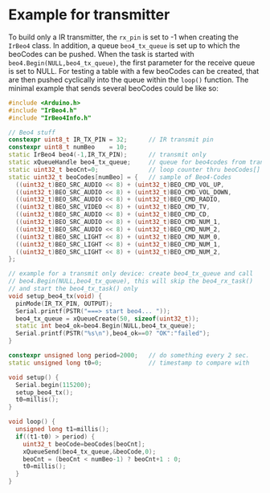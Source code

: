 # Example for transmitter

To build only a IR transmitter, the `rx_pin` is set to -1 when creating the `IrBeo4` class. In addition, a queue `beo4_tx_queue` is set up to which the beoCodes can be pushed. When the task is started with `beo4.Begin(NULL,beo4_tx_queue)`, the first parameter for the receive queue is set to NULL. For testing a table with a few beoCodes can be created, that are then pushed cyclically into the queue within the `loop()` function. The minimal example that sends several beoCodes could be like so: 


```cpp
#include <Arduino.h>
#include "IrBeo4.h"
#include "IrBeo4Info.h"

// Beo4 stuff
constexpr uint8_t IR_TX_PIN = 32;      // IR transmit pin 
constexpr uint8_t numBeo    = 10;
static IrBeo4 beo4(-1,IR_TX_PIN);      // transmit only
static xQueueHandle beo4_tx_queue;     // queue for beo4codes from transmitter
static uint32_t beoCnt=0;              // loop counter thru beoCodes[]
static uint32_t beoCodes[numBeo] = {   // sample of Beo4-Codes
  ((uint32_t)BEO_SRC_AUDIO << 8) + (uint32_t)BEO_CMD_VOL_UP,
  ((uint32_t)BEO_SRC_AUDIO << 8) + (uint32_t)BEO_CMD_VOL_DOWN,
  ((uint32_t)BEO_SRC_AUDIO << 8) + (uint32_t)BEO_CMD_RADIO,
  ((uint32_t)BEO_SRC_VIDEO << 8) + (uint32_t)BEO_CMD_TV,
  ((uint32_t)BEO_SRC_AUDIO << 8) + (uint32_t)BEO_CMD_CD,
  ((uint32_t)BEO_SRC_AUDIO << 8) + (uint32_t)BEO_CMD_NUM_1,
  ((uint32_t)BEO_SRC_AUDIO << 8) + (uint32_t)BEO_CMD_NUM_2,
  ((uint32_t)BEO_SRC_LIGHT << 8) + (uint32_t)BEO_CMD_NUM_0,
  ((uint32_t)BEO_SRC_LIGHT << 8) + (uint32_t)BEO_CMD_NUM_1,
  ((uint32_t)BEO_SRC_LIGHT << 8) + (uint32_t)BEO_CMD_NUM_2,
};

// example for a transmit only device: create beo4_tx_queue and call 
// beo4.Begin(NULL,beo4_tx_queue), this will skip the beo4_rx_task() 
// and start the beo4_tx_task() only
void setup_beo4_tx(void) {
  pinMode(IR_TX_PIN, OUTPUT);
  Serial.printf(PSTR("===> start beo4... ")); 
  beo4_tx_queue = xQueueCreate(50, sizeof(uint32_t)); 
  static int beo4_ok=beo4.Begin(NULL,beo4_tx_queue);
  Serial.printf(PSTR("%s\n"),beo4_ok==0? "OK":"failed");
}

constexpr unsigned long period=2000;   // do something every 2 sec.
static unsigned long t0=0;             // timestamp to compare with

void setup() {
  Serial.begin(115200);
  setup_beo4_tx();
  t0=millis();
}

void loop() {
  unsigned long t1=millis();
  if((t1-t0) > period) {
    uint32_t beoCode=beoCodes[beoCnt];
    xQueueSend(beo4_tx_queue,&beoCode,0);
    beoCnt = (beoCnt < numBeo-1) ? beoCnt+1 : 0;
    t0=millis();
  }
}

```

